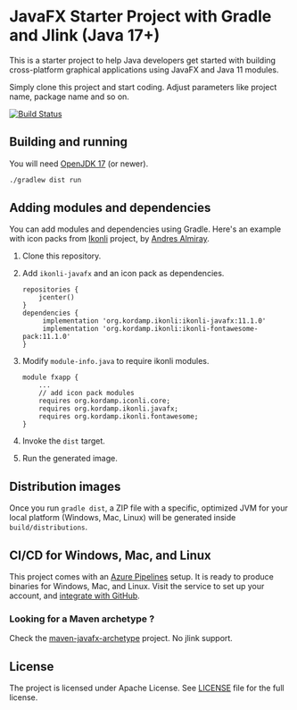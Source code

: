 # JavaFX Starter Project with Gradle and Jlink (Java 17+)

This is a starter project to help Java developers get started with building cross-platform graphical applications using JavaFX and Java 11 modules.

Simply clone this project and start coding. Adjust parameters like project name, package name and so on.

[![Build Status](https://dev.azure.com/brunoborges-github/javafx-jlink-starter-gradle/_apis/build/status/brunoborges.javafx-jlink-starter-gradle?branchName=master&label=Build)](https://dev.azure.com/brunoborges-github/javafx-jlink-starter-gradle/_build/latest?definitionId=1&branchName=master)

## Building and running

You will need [OpenJDK 17](http://jdk.java.net/17/) (or newer).

```bash
./gradlew dist run
```

## Adding modules and dependencies

You can add modules and dependencies using Gradle. Here's an example with icon packs from [Ikonli](https://aalmiray.github.io/ikonli/) project, by [Andres Almiray](http://andresalmiray.com/).

1. Clone this repository.
1. Add `ikonli-javafx` and an icon pack as dependencies.

    ```
    repositories {
        jcenter()
    }
    dependencies {
         implementation 'org.kordamp.ikonli:ikonli-javafx:11.1.0'
         implementation 'org.kordamp.ikonli:ikonli-fontawesome-pack:11.1.0'
    }
    ```

1. Modify `module-info.java` to require ikonli modules.

    ```
    module fxapp {
        ...
        // add icon pack modules
        requires org.kordamp.iconli.core;
        requires org.kordamp.ikonli.javafx;
        requires org.kordamp.ikonli.fontawesome;
    }
    ```

1. Invoke the `dist` target.
1. Run the generated image.

## Distribution images

Once you run `gradle dist`, a ZIP file with a specific, optimized JVM for your local platform (Windows, Mac, Linux) will be generated inside `build/distributions`.

## CI/CD for Windows, Mac, and Linux

This project comes with an [Azure Pipelines](https://azure.microsoft.com/en-us/services/devops/pipelines/) setup. It is ready to produce binaries for Windows, Mac, and Linux. Visit the service to set up your account, and [integrate with GitHub](https://medium.com/microsoftazure/build-pipelines-for-github-projects-59dd9229a758).

### Looking for a Maven archetype ?

Check the [maven-javafx-archetype](https://github.com/brunoborges/maven-javafx-archetype) project. No jlink support.

## License

The project is licensed under Apache License. See [LICENSE](https://raw.githubusercontent.com/brunoborges/javafx-jlink-starter-gradle/master/LICENSE) file for the full license.
